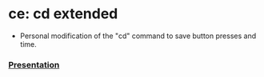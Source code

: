 # ce: cd extended

- Personal modification of the "cd" command to save button presses and time.

### [Presentation](https://github.com/furthermares/KPU-UNIX-T3/blob/main/Report.pptx)
